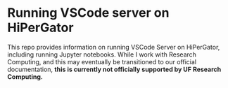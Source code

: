 # Running VSCode server on HiPerGator 

This repo provides information on running VSCode Server on HiPerGator, including running Jupyter notebooks. While I work with Research Computing, and this may eventually be transitioned to our official documentation, **this is currently not officially supported by UF Research Computing.**

